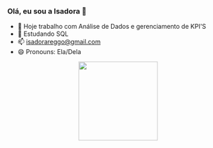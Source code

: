### Olá, eu sou a Isadora 👋

- 🔭 Hoje trabalho com Análise de Dados e gerenciamento de KPI'S
- 🌱 Estudando SQL
- 📫 isadorareggo@gmail.com
- 😄 Pronouns: Ela/Dela

<div align="center">
  <a href="https://github.com/isasantosr">
  <img height="180em" src="https://github-readme-stats.vercel.app/api?username=isasantosr&show_icons=true&theme=dracula&include_all_commits=true&count_private=true"/>
</div>

